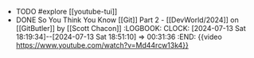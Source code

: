 - TODO #explore [[youtube-tui]]
- DONE So You Think You Know [[Git]] Part 2 - [[DevWorld/2024]] on [[GitButler]] by [[Scott Chacon]]
  :LOGBOOK:
  CLOCK: [2024-07-13 Sat 18:19:34]--[2024-07-13 Sat 18:51:10] =>  00:31:36
  :END:
  {{video https://www.youtube.com/watch?v=Md44rcw13k4}}